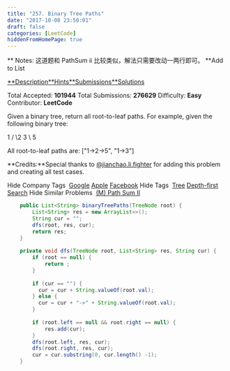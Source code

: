 ```yaml
---
title: "257. Binary Tree Paths"
date: "2017-10-08 23:50:01"
draft: false
categories: [LeetCode]
hiddenFromHomePage: true
---
```

** Notes:
这道题和 PathSum ii  比较类似，解法只需要改动一两行即可。
**Add to List

[**Description](https://leetcode.com/problems/binary-tree-paths/#/description)[**Hints](https://leetcode.com/problems/binary-tree-paths/#/hints)[**Submissions](https://leetcode.com/problems/binary-tree-paths/#/submissions)[**Solutions](https://leetcode.com/problems/binary-tree-paths/#/solutions)

Total Accepted: **101944**
Total Submissions: **276629**
Difficulty: **Easy**
Contributor: **LeetCode**

Given a binary tree, return all root-to-leaf paths.
For example, given the following binary tree:

1 / \2 3 \ 5

All root-to-leaf paths are:
["1->2->5", "1->3"]

**Credits:**Special thanks to [@jianchao.li.fighter](https://leetcode.com/discuss/user/jianchao.li.fighter) for adding this problem and creating all test cases.

Hide Company Tags
 [Google](https://leetcode.com/company/google/) [Apple](https://leetcode.com/company/apple/) [Facebook](https://leetcode.com/company/facebook/)
Hide Tags
 [Tree](https://leetcode.com/tag/tree/) [Depth-first Search](https://leetcode.com/tag/depth-first-search/)
Hide Similar Problems
 [(M) Path Sum II](https://leetcode.com/problems/path-sum-ii/)
```java
    public List<String> binaryTreePaths(TreeNode root) {
        List<String> res = new ArrayList<>();
        String cur = "";
        dfs(root, res, cur);
        return res;
    }
    
    private void dfs(TreeNode root, List<String> res, String cur) {
        if (root == null) {
            return ;
        }
        
        if (cur == "") {
          cur = cur + String.valueOf(root.val);
        } else {
          cur = cur + "->" + String.valueOf(root.val);    
        }
        
        if (root.left == null && root.right == null) {
            res.add(cur);
        }
        dfs(root.left, res, cur);
        dfs(root.right, res, cur);
        cur = cur.substring(0, cur.length() -1);
    }
```
